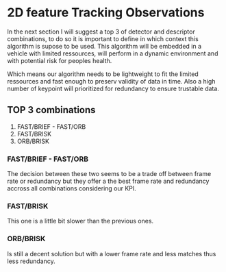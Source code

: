 # 2D feature Tracking Observations

In the next section I will suggest a top 3 of detector and descriptor combinations, to do so it is important to define in which context this algorithm is supose to be used.
This algorithm will be embedded in a vehicle with limited ressources, will perform in a dynamic environment and with potential risk for peoples health.

Which means our algorithm needs to be lightweight to fit the limited ressources and fast enough to preserv validity of data in time. Also a high number of keypoint will prioritized for redundancy to ensure trustable data.

## TOP 3 combinations

1. FAST/BRIEF - FAST/ORB
2. FAST/BRISK
3. ORB/BRISK

### FAST/BRIEF - FAST/ORB

The decision between these two seems to be a trade off between frame rate or redundancy but they offer a the best frame rate and redundancy accross all combinations considering our KPI.

### FAST/BRISK 

This one is a little bit slower than the previous ones.

### ORB/BRISK

Is still a decent solution but with a lower frame rate and less matches thus less redundancy.
